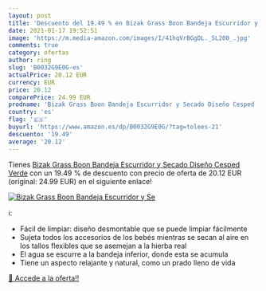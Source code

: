 ```yaml
---
layout: post
title: 'Descuento del 19.49 % en Bizak Grass Boon Bandeja Escurridor y Se'
date: 2021-01-17 19:52:51
image: 'https://m.media-amazon.com/images/I/41hqVrBGgDL._SL200_.jpg'
comments: true
category: ofertas
author: ring
slug: 'B0032G9E0G-es'
actualPrice: 20.12 EUR
currency: EUR
price: 20.12
comparePrice: 24.99 EUR
prodname: 'Bizak Grass Boon Bandeja Escurridor y Secado Diseño Cesped  Verde'
country: 'es'
flag: '🇪🇸'
buyurl: 'https://www.amazon.es/dp/B0032G9E0G/?tag=tolees-21'
descuento: '19.49'
average: '20.12'
---
```


Tienes [Bizak Grass Boon Bandeja Escurridor y Secado Diseño Cesped  Verde](https://www.amazon.es/dp/B0032G9E0G/?tag=tolees-21) con un 19.49 % de descuento con precio de oferta de 20.12 EUR (original: 24.99 EUR) en el siguiente enlace!

[![Bizak Grass Boon Bandeja Escurridor y Se](https://m.media-amazon.com/images/I/41hqVrBGgDL._SL200_.jpg)](https://www.amazon.es/dp/B0032G9E0G/?tag=tolees-21)

ℹ️:

- Fácil de limpiar: diseño desmontable que se puede limpiar fácilmente
- Sujeta todos los accesorios de los bebés mientras se secan al aire en los tallos flexibles que se asemejan a la hierba real
- El agua se escurre a la bandeja inferior, donde esta se acumula
- Tiene un aspecto relajante y natural, como un prado lleno de vida

[🛒 Accede a la oferta!!](https://www.amazon.es/dp/B0032G9E0G/?tag=tolees-21)
